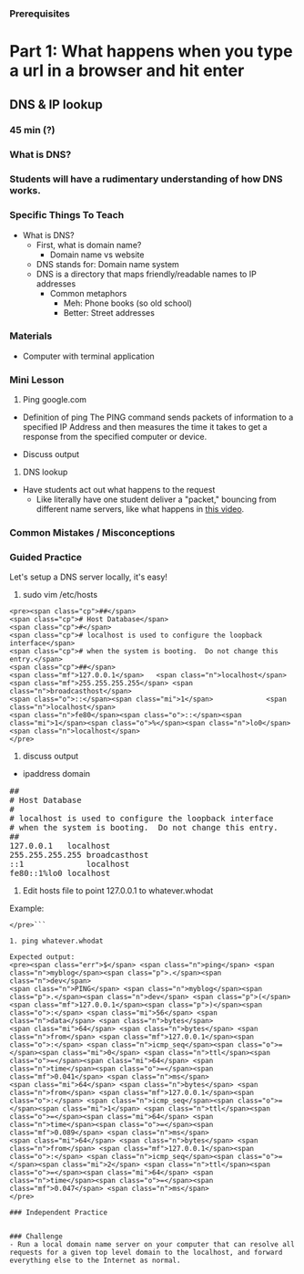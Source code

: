 ### Prerequisites



# Part 1: What happens when you type a url in a browser and hit enter
## DNS & IP lookup

### 45 min (?)


### What is DNS?


### Students will have a rudimentary understanding of how DNS works.

### Specific Things To Teach

- What is DNS?
  - First, what is domain name?
    - Domain name vs website
  - DNS stands for: Domain name system
  - DNS is a directory that maps friendly/readable names to IP addresses
    - Common metaphors
      - Meh: Phone books (so old school)
      - Better: Street addresses

### Materials
- Computer with terminal application

### Mini Lesson
1. Ping google.com
  - Definition of ping
    The PING command sends packets of information to a specified IP Address and then measures the time it takes to get a response from the specified computer or device.

  - Discuss output

1. DNS lookup
  - Have students act out what happens to the request
    - Like literally have one student deliver a "packet," bouncing from different name servers, like what happens in [this video](https://www.youtube.com/watch?v=72snZctFFtA).

### Common Mistakes / Misconceptions


### Guided Practice
Let's setup a DNS server locally, it's easy!

1. sudo vim /etc/hosts

```
<pre><span class="cp">##</span>
<span class="cp"># Host Database</span>
<span class="cp">#</span>
<span class="cp"># localhost is used to configure the loopback interface</span>
<span class="cp"># when the system is booting.  Do not change this entry.</span>
<span class="cp">##</span>
<span class="mf">127.0.0.1</span>   <span class="n">localhost</span>
<span class="mf">255.255.255.255</span> <span class="n">broadcasthost</span>
<span class="o">::</span><span class="mi">1</span>             <span class="n">localhost</span>
<span class="n">fe80</span><span class="o">::</span><span class="mi">1</span><span class="o">%</span><span class="n">lo0</span> <span class="n">localhost</span>
</pre>
```

1. discuss output

  - ipaddress <tab> domain
  <pre><span class="cp">##</span>
<span class="cp"># Host Database</span>
<span class="cp">#</span>
<span class="cp"># localhost is used to configure the loopback interface</span>
<span class="cp"># when the system is booting.  Do not change this entry.</span>
<span class="cp">##</span>
<span class="mf">127.0.0.1</span>   <span class="n">localhost</span>
<span class="mf">255.255.255.255</span> <span class="n">broadcasthost</span>
<span class="o">::</span><span class="mi">1</span>             <span class="n">localhost</span>
<span class="n">fe80</span><span class="o">::</span><span class="mi">1</span><span class="o">%</span><span class="n">lo0</span> <span class="n">localhost</span>
</pre>

1. Edit hosts file to point 127.0.0.1 to whatever.whodat

Example:

```<pre><span class="mf">127.0.0.1</span>   <span class="n">myblog</span><span class="p">.</span><span class="n">dev</span>
</pre>```

1. ping whatever.whodat

Expected output:
<pre><span class="err">$</span> <span class="n">ping</span> <span class="n">myblog</span><span class="p">.</span><span class="n">dev</span>
<span class="n">PING</span> <span class="n">myblog</span><span class="p">.</span><span class="n">dev</span> <span class="p">(</span><span class="mf">127.0.0.1</span><span class="p">)</span><span class="o">:</span> <span class="mi">56</span> <span class="n">data</span> <span class="n">bytes</span>
<span class="mi">64</span> <span class="n">bytes</span> <span class="n">from</span> <span class="mf">127.0.0.1</span><span class="o">:</span> <span class="n">icmp_seq</span><span class="o">=</span><span class="mi">0</span> <span class="n">ttl</span><span class="o">=</span><span class="mi">64</span> <span class="n">time</span><span class="o">=</span><span class="mf">0.041</span> <span class="n">ms</span>
<span class="mi">64</span> <span class="n">bytes</span> <span class="n">from</span> <span class="mf">127.0.0.1</span><span class="o">:</span> <span class="n">icmp_seq</span><span class="o">=</span><span class="mi">1</span> <span class="n">ttl</span><span class="o">=</span><span class="mi">64</span> <span class="n">time</span><span class="o">=</span><span class="mf">0.089</span> <span class="n">ms</span>
<span class="mi">64</span> <span class="n">bytes</span> <span class="n">from</span> <span class="mf">127.0.0.1</span><span class="o">:</span> <span class="n">icmp_seq</span><span class="o">=</span><span class="mi">2</span> <span class="n">ttl</span><span class="o">=</span><span class="mi">64</span> <span class="n">time</span><span class="o">=</span><span class="mf">0.047</span> <span class="n">ms</span>
</pre>

### Independent Practice


### Challenge
- Run a local domain name server on your computer that can resolve all requests for a given top level domain to the localhost, and forward everything else to the Internet as normal.
